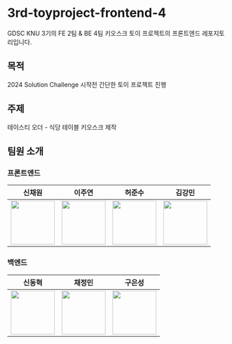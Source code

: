 # 3rd-toyproject-frontend-4
GDSC KNU 3기의 FE 2팀 &amp; BE 4팀 키오스크 토이 프로젝트의 프론트엔드 레포지토리입니다.

## 목적
2024 Solution Challenge 시작전 간단한 토이 프로젝트 진행

## 주제
테이스티 오더 - 식당 테이블 키오스크 제작

## 팀원 소개
### 프론트엔드
| 신채원 | 이주연 | 허준수 | 김강민 |
|:----:|:----:|:----:|:----:|
| [<img src="https://github.com/chae-won-shin.png" width="100px">](https://github.com/chae-won-shin) | [<img src="https://github.com/leejooyeonn.png" width="100px">](https://github.com/leejooyeonn) | [<img src="https://github.com/githeoheo.png" width="100px">](https://github.com/githeoheo) | [<img src="https://github.com/Dobbymin.png" width="100px">](https://github.com/Dobbymin)|

### 백엔드
| 신동혁 | 채정민 | 구은성 |
|:----:|:----:|:----:|
| [<img src="https://github.com/WannaBeTop.png" width="100px">](https://github.com/WannaBeTop) | [<img src="https://github.com/chaejm55.png" width="100px">](https://github.com/chaejm55) | [<img src="https://github.com/Koo-EunSung.png" width="100px">](https://github.com/Koo-EunSung) |
